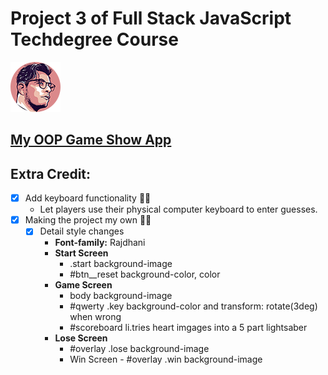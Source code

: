 # Project 3 of Full Stack JavaScript Techdegree Course

![This is an illustration of Misael Ruiz](images/misa-avatar.png)

## [My OOP Game Show App](https://misaruiz.github.io/04-oop-game-show-app/)

## Extra Credit:

- [x] Add keyboard functionality :technologist:
  - Let players use their physical computer keyboard to enter guesses.
- [x] Making the project my own :artist:
  - [x] Detail style changes
    - **Font-family:** Rajdhani
    - **Start Screen**
      - .start background-image
      - #btn\_\_reset background-color, color
    - **Game Screen**
      - body background-image
      - #qwerty .key background-color and transform: rotate(3deg) when wrong
      - #scoreboard li.tries heart imgages into a 5 part lightsaber
    - **Lose Screen**
      - #overlay .lose background-image
      - Win Screen - #overlay .win background-image
